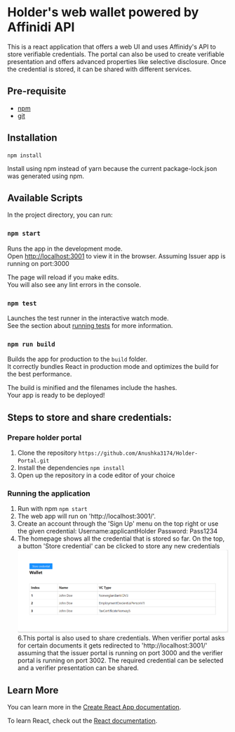 # Holder's web wallet powered by Affinidi API
This is a react application that offers a web UI and uses Affinidy's API to store verifiable credentials. The portal can also be used to create verifiable presentation and offers advanced properties like selective disclosure. Once the credential is stored, it can be shared with different services.
## Pre-requisite
- [npm](https://www.npmjs.com/get-npm)
- [git](https://git-scm.com/download)

## Installation

`npm install`

Install using npm instead of yarn because the current package-lock.json was
generated using npm.

## Available Scripts

In the project directory, you can run:

### `npm start`

Runs the app in the development mode.\
Open [http://localhost:3001](http://localhost:3001) to view it in the browser.
Assuming Issuer app is running on port:3000

The page will reload if you make edits.\
You will also see any lint errors in the console.

### `npm test`

Launches the test runner in the interactive watch mode.\
See the section about [running tests](https://facebook.github.io/create-react-app/docs/running-tests) for more information.

### `npm run build`

Builds the app for production to the `build` folder.\
It correctly bundles React in production mode and optimizes the build for the best performance.

The build is minified and the filenames include the hashes.\
Your app is ready to be deployed!

## Steps to store and share credentials:

### Prepare holder portal
1. Clone the repository
`https://github.com/Anushka3174/Holder-Portal.git`
3. Install the dependencies
`npm install`
4. Open up the repository in a code editor of your choice

### Running the application

1. Run with npm
`npm start`
2. The web app will run on 'http://localhost:3001/'.
3. Create an account through the 'Sign Up' menu on the top right or use the given credential: Username:applicantHolder Password: Pass1234
4. The homepage shows all the credential that is stored so far. On the top, a button 'Store credential' can be clicked to store any new credentials
![credential view](assets/WalletCredentials.PNG)
6.This portal is also used to share credentials. When verifier portal asks for certain documents it gets redirected to 'http://localhost:3001/' assuming that the issuer portal is running on port 3000 and the verifier portal is running on port 3002. The required credential can be selected and a verifier presentation can be shared.

## Learn More

You can learn more in the [Create React App documentation](https://facebook.github.io/create-react-app/docs/getting-started).

To learn React, check out the [React documentation](https://reactjs.org/).
